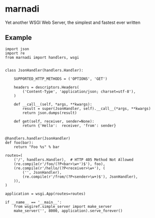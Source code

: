 marnadi
=======

Yet another WSGI Web Server, the simplest and fastest ever written

Example
-------
    import json
    import re
    from marnadi import handlers, wsgi


    class JsonHandler(handlers.Handler):

        SUPPORTED_HTTP_METHODS = ('OPTIONS', 'GET')

        headers = descriptors.Headers(
            ('Content-Type', 'application/json; charset=utf-8'),
        )

        def __call__(self, *args, **kwargs):
            result = super(JsonHandler, self).__call__(*args, **kwargs)
            return json.dumps(result)

        def get(self, receiver, sender=None):
            return {'Hello':  receiver, 'from': sender}


    @handlers.handler(JsonHandler)
    def foo(bar):
        return "Foo %s" % bar

    routes=(
        ('/', handlers.Handler),  # HTTP 405 Method Not Allowed
        (re.compile(r'/foo/(?P<bar>\w+')$'), foo),
        (re.compile(r'/hello/(?P<receiver>\w+'), (
            ('', JsonHandler),
            (re.compile(r'/from/(?P<sender>\w+)$'), JsonHandler),
        )),
    )

    application = wsgi.App(routes=routes)

    if __name__ == '__main__':
        from wsgiref.simple_server import make_server
        make_server('', 8000, application).serve_forever()